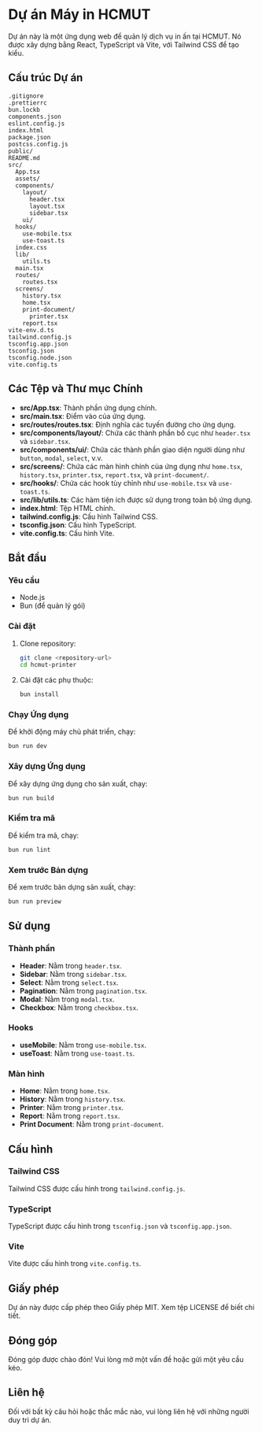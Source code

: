 # Dự án Máy in HCMUT

Dự án này là một ứng dụng web để quản lý dịch vụ in ấn tại HCMUT. Nó được xây dựng bằng React, TypeScript và Vite, với Tailwind CSS để tạo kiểu.

## Cấu trúc Dự án

```
.gitignore
.prettierrc
bun.lockb
components.json
eslint.config.js
index.html
package.json
postcss.config.js
public/
README.md
src/
  App.tsx
  assets/
  components/
    layout/
      header.tsx
      layout.tsx
      sidebar.tsx
    ui/
  hooks/
    use-mobile.tsx
    use-toast.ts
  index.css
  lib/
    utils.ts
  main.tsx
  routes/
    routes.tsx
  screens/
    history.tsx
    home.tsx
    print-document/
      printer.tsx
    report.tsx
vite-env.d.ts
tailwind.config.js
tsconfig.app.json
tsconfig.json
tsconfig.node.json
vite.config.ts
```

## Các Tệp và Thư mục Chính

- **src/App.tsx**: Thành phần ứng dụng chính.
- **src/main.tsx**: Điểm vào của ứng dụng.
- **src/routes/routes.tsx**: Định nghĩa các tuyến đường cho ứng dụng.
- **src/components/layout/**: Chứa các thành phần bố cục như `header.tsx` và `sidebar.tsx`.
- **src/components/ui/**: Chứa các thành phần giao diện người dùng như `button`, `modal`, `select`, v.v.
- **src/screens/**: Chứa các màn hình chính của ứng dụng như `home.tsx`, `history.tsx`, `printer.tsx`, `report.tsx`, và `print-document/`.
- **src/hooks/**: Chứa các hook tùy chỉnh như `use-mobile.tsx` và `use-toast.ts`.
- **src/lib/utils.ts**: Các hàm tiện ích được sử dụng trong toàn bộ ứng dụng.
- **index.html**: Tệp HTML chính.
- **tailwind.config.js**: Cấu hình Tailwind CSS.
- **tsconfig.json**: Cấu hình TypeScript.
- **vite.config.ts**: Cấu hình Vite.

## Bắt đầu

### Yêu cầu

- Node.js
- Bun (để quản lý gói)

### Cài đặt

1. Clone repository:
   ```sh
   git clone <repository-url>
   cd hcmut-printer
   ```
2. Cài đặt các phụ thuộc:
   ```sh
   bun install
   ```

### Chạy Ứng dụng

Để khởi động máy chủ phát triển, chạy:

```sh
bun run dev
```

### Xây dựng Ứng dụng

Để xây dựng ứng dụng cho sản xuất, chạy:

```sh
bun run build
```

### Kiểm tra mã

Để kiểm tra mã, chạy:

```sh
bun run lint
```

### Xem trước Bản dựng

Để xem trước bản dựng sản xuất, chạy:

```sh
bun run preview
```

## Sử dụng

### Thành phần

- **Header**: Nằm trong `header.tsx`.
- **Sidebar**: Nằm trong `sidebar.tsx`.
- **Select**: Nằm trong `select.tsx`.
- **Pagination**: Nằm trong `pagination.tsx`.
- **Modal**: Nằm trong `modal.tsx`.
- **Checkbox**: Nằm trong `checkbox.tsx`.

### Hooks

- **useMobile**: Nằm trong `use-mobile.tsx`.
- **useToast**: Nằm trong `use-toast.ts`.

### Màn hình

- **Home**: Nằm trong `home.tsx`.
- **History**: Nằm trong `history.tsx`.
- **Printer**: Nằm trong `printer.tsx`.
- **Report**: Nằm trong `report.tsx`.
- **Print Document**: Nằm trong `print-document`.

## Cấu hình

### Tailwind CSS

Tailwind CSS được cấu hình trong `tailwind.config.js`.

### TypeScript

TypeScript được cấu hình trong `tsconfig.json` và `tsconfig.app.json`.

### Vite

Vite được cấu hình trong `vite.config.ts`.

## Giấy phép

Dự án này được cấp phép theo Giấy phép MIT. Xem tệp LICENSE để biết chi tiết.

## Đóng góp

Đóng góp được chào đón! Vui lòng mở một vấn đề hoặc gửi một yêu cầu kéo.

## Liên hệ

Đối với bất kỳ câu hỏi hoặc thắc mắc nào, vui lòng liên hệ với những người duy trì dự án.

